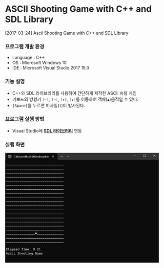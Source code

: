 # ASCII Shooting Game with C++ and SDL Library
[2017-03-24] Ascii Shooting Game with C++ and SDL Library

### 프로그램 개발 환경
- Language : C++
- OS : Microsoft Windows 10
- IDE : Microsoft Visual Studio 2017 15.0

### 기능 설명
- C++와 SDL 라이브러리를 사용하여 간단하게 제작한 ASCII 슈팅 게임
- 키보드의 방향키 `[←]`, `[→]`, `[↑]`, `[↓]`를 이동하여 객체(`▲`)움직일 수 있다.
- `[Space]`를 누르면 미사일(`†`)이 발사된다.

### 프로그램 실행 방법
- Visual Studio에 **[SDL 라이브러리](https://github.com/libsdl-org/SDL/releases)** 연동

### 실행 화면

![실행 화면](picture2.gif)
